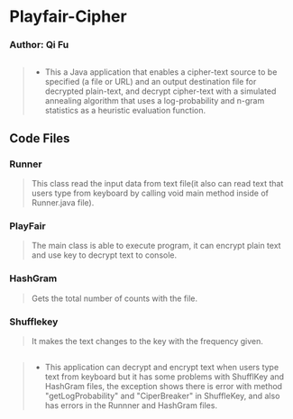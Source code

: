 # Playfair-Cipher
### Author: Qi Fu

## 
> * This a Java application that enables a cipher-text source to be specified (a file or URL) and an output destination file for decrypted plain-text, and decrypt cipher-text with a simulated annealing algorithm that uses a log-probability and n-gram statistics as a heuristic evaluation function.

## Code Files

### Runner
> This class read the input data from text file(it also can read text that users type from keyboard by calling void main method inside of Runner.java file).

### PlayFair 
> The main class is able to execute program, it can encrypt plain text and use key to decrypt text to console.

### HashGram
> Gets the total number of counts with the file.

### Shufflekey
> It makes the text changes to the key with the frequency given.

## 
> * This application can decrypt and encrypt text when users type text from keyboard but it has some problems with ShufflKey and HashGram files, the exception shows there is error with method "getLogProbability" and "CiperBreaker" in ShuffleKey, and also has errors in the Runnner and HashGram files.
